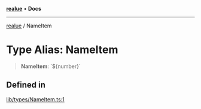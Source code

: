 [**realue**](../README.md) • **Docs**

***

[realue](../README.md) / NameItem

# Type Alias: NameItem

> **NameItem**: \`$\{number\}\`

## Defined in

[lib/types/NameItem.ts:1](https://github.com/nevoland/realue/blob/8a6a0e0e2cd5cbfd6cdb8d7ce380fc07ff18b38d/lib/types/NameItem.ts#L1)
